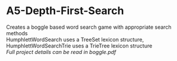 # A5-Depth-First-Search
Creates a boggle based word search game with appropriate search methods  
HumphlettWordSearch uses a TreeSet lexicon structure, HumphlettWordSearchTrie uses a TrieTree lexicon structure  
*Full project details can be read in boggle.pdf*
